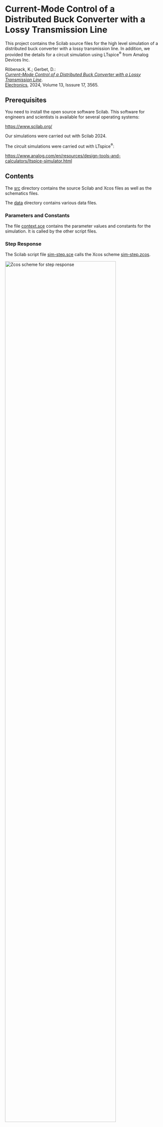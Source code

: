 # Current-Mode Control of a Distributed Buck Converter with a Lossy Transmission Line

This project contains the Scilab source files for the high level simulation of a distributed buck converter with a lossy transmission line. In addition, we provided the details for a circuit simulation using LTspice<sup>&reg;</sup> from Amalog Devices Inc.

Röbenack, K.; Gerbet, D.:   
[*Current-Mode Control of a Distributed Buck Converter with a Lossy Transmission Line*](https://doi.org/10.3390/electronics13173565).   
[Electronics](https://www.mdpi.com/journal/electronics), 2024, Volume 13, Isssure 17, 3565.

## Prerequisites

You need to install the open source software Scilab. This software for engineers and scientists is available for several operating systems:

<https://www.scilab.org/>

Our simulations were carried out with Scilab 2024.

The circuit simulations were carried out with LTspice<sup>&reg;</sup>:

<https://www.analog.com/en/resources/design-tools-and-calculators/ltspice-simulator.html>

## Contents

The [src](src) directory contains the source Scilab and Xcos files as well as the schematics files.

The [data](dat) directory contains various data files.

### Parameters and Constants

The file [context.sce](src/context.sce) contains the parameter values and constants for the simulation. It is called by the other script files.

### Step Response

The Scilab script file [sim-step.sce](src/sim-step.sce) calls the Xcos scheme [sim-step.zcos](src/sim-step.zcos). 

<img src="images/sim-step-zcos.png" alt="Zcos scheme for step response" width="85%">   

### PWM Excitation

The Scilab script file [sim-pwm.sce](src/sim-pwm.sce) calls the Xcos scheme [sim-pwm.zcos](src/sim-pwm.zcos).  

<img src="images/sim-pwm-zcos.png" alt="Zcos scheme for PWM excitation" width="85%">   

### Open Loop Circuit Simulation

Transient simulation with 6V reference voltage.

<img src="images/buck-converter-open-loop1.png" alt="Open loop circuit simulation 1" width="85%">   

Transient simulation with 6.144V reference voltage.

<img src="images/buck-converter-open-loop2.png" alt="Open loop circuit simulation 2" width="85%">   

### Closed Loop Circuit Simulation

Transient simulation with P controller.

<img src="images/buck-converter-closed-loop1.png" alt="Closed loop circuit simulation 1" width="85%">   

Transient simulation with PI controller.

<img src="images/buck-converter-closed-loop2.png" alt="Closed loop circuit simulation 2" width="85%">   

### Frequency Responses

The Scilab script file [bode1.sce](src/bode1.sce) visualizes the amplitude frequency responses for the different converter models:

<img src="src/bode1.png" alt="Amplitude response of the different converter models" width="85%">   

The Scilab script file [bode2.sce](src/bode2.sce) visualizes the open loop amplitude frequency responses for the conventional converter with and without controller:

<img src="src/bode2.png" alt="Amplitude response of the conventional converter with and without controller" width="85%">   

## Licence

This project is licensed under the GNU General Public License v3.0 - see the [LICENSE](LICENSE) file for details.

